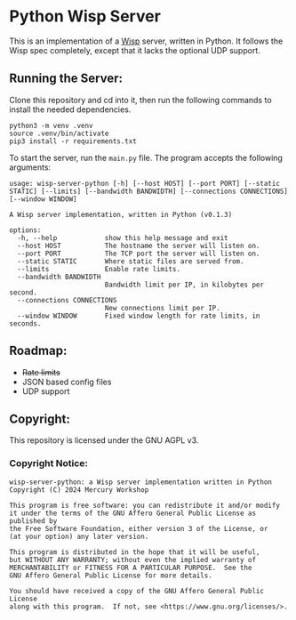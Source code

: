 # Python Wisp Server

This is an implementation of a [Wisp](https://github.com/MercuryWorkshop/wisp-protocol) server, written in Python. It follows the Wisp spec completely, except that it lacks the optional UDP support.

## Running the Server:
Clone this repository and cd into it, then run the following commands to install the needed dependencies.
```
python3 -m venv .venv
source .venv/bin/activate
pip3 install -r requirements.txt
```

To start the server, run the `main.py` file. The program accepts the following arguments:
```
usage: wisp-server-python [-h] [--host HOST] [--port PORT] [--static STATIC] [--limits] [--bandwidth BANDWIDTH] [--connections CONNECTIONS] [--window WINDOW]

A Wisp server implementation, written in Python (v0.1.3)

options:
  -h, --help            show this help message and exit
  --host HOST           The hostname the server will listen on.
  --port PORT           The TCP port the server will listen on.
  --static STATIC       Where static files are served from.
  --limits              Enable rate limits.
  --bandwidth BANDWIDTH
                        Bandwidth limit per IP, in kilobytes per second.
  --connections CONNECTIONS
                        New connections limit per IP.
  --window WINDOW       Fixed window length for rate limits, in seconds.
```

## Roadmap:
- ~~Rate limits~~
- JSON based config files
- UDP support

## Copyright:
This repository is licensed under the GNU AGPL v3.

### Copyright Notice:
```
wisp-server-python: a Wisp server implementation written in Python
Copyright (C) 2024 Mercury Workshop

This program is free software: you can redistribute it and/or modify
it under the terms of the GNU Affero General Public License as published by
the Free Software Foundation, either version 3 of the License, or
(at your option) any later version.

This program is distributed in the hope that it will be useful,
but WITHOUT ANY WARRANTY; without even the implied warranty of
MERCHANTABILITY or FITNESS FOR A PARTICULAR PURPOSE.  See the
GNU Affero General Public License for more details.

You should have received a copy of the GNU Affero General Public License
along with this program.  If not, see <https://www.gnu.org/licenses/>.
```